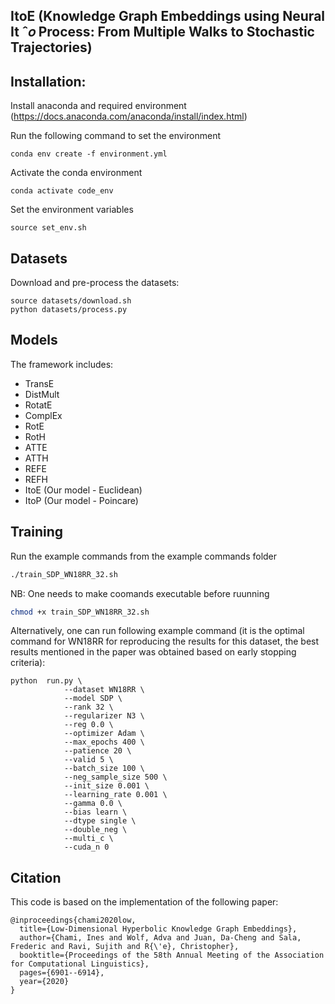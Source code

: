 ## ItoE (Knowledge Graph Embeddings using Neural It ˆ𝑜 Process: From Multiple Walks to Stochastic Trajectories)

## Installation:
Install anaconda and required environment
(https://docs.anaconda.com/anaconda/install/index.html)

Run the following command to set the environment
```
conda env create -f environment.yml
```
Activate the conda environment
```commandline
conda activate code_env
```
Set the environment variables
```commandline
source set_env.sh
```
## Datasets
Download and pre-process the datasets:
```commandline
source datasets/download.sh
python datasets/process.py
```
## Models
The framework includes:
* TransE
* DistMult
* RotatE
* ComplEx
* RotE
* RotH
* ATTE
* ATTH
* REFE
* REFH
* ItoE (Our model - Euclidean)
* ItoP (Our model - Poincare)
## Training
Run the example commands from the example commands folder
```bash
./train_SDP_WN18RR_32.sh
```
NB: One needs to make coomands executable before ruunning
```bash
chmod +x train_SDP_WN18RR_32.sh
```
Alternatively, one can run following example command (it is the optimal command for WN18RR for reproducing the results for this dataset, the best results mentioned in the paper was obtained based on early stopping criteria):
```commandline
python  run.py \
            --dataset WN18RR \
            --model SDP \
            --rank 32 \
            --regularizer N3 \
            --reg 0.0 \
            --optimizer Adam \
            --max_epochs 400 \
            --patience 20 \
            --valid 5 \
            --batch_size 100 \
            --neg_sample_size 500 \
            --init_size 0.001 \
            --learning_rate 0.001 \
            --gamma 0.0 \
            --bias learn \
            --dtype single \
            --double_neg \
            --multi_c \
            --cuda_n 0
```
## Citation
This code is based on the implementation of the following paper:
```
@inproceedings{chami2020low,
  title={Low-Dimensional Hyperbolic Knowledge Graph Embeddings},
  author={Chami, Ines and Wolf, Adva and Juan, Da-Cheng and Sala, Frederic and Ravi, Sujith and R{\'e}, Christopher},
  booktitle={Proceedings of the 58th Annual Meeting of the Association for Computational Linguistics},
  pages={6901--6914},
  year={2020}
}